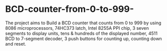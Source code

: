 # BCD-counter-from-0-to-999-
The project aims to Build a BCD counter that counts from 0 to 999 by using 8086 microprocessors, 74HC373 latch, Intel 8255A PPI chip, 3 seven segments to display units, tens &amp; hundreds of the displayed number, 4511  BCD to 7-segment decoder, 3 push buttons for counting up, counting down and reset.
